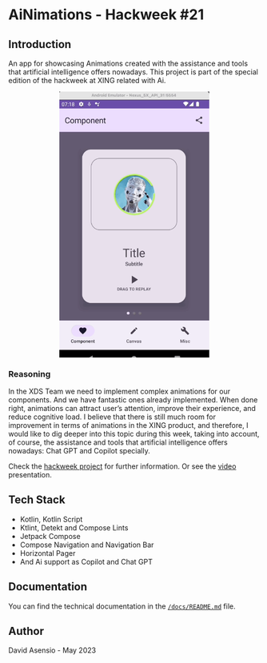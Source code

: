 # AiNimations - Hackweek #21

## Introduction

An app for showcasing Animations created with the assistance and tools that artificial intelligence offers nowadays. This project is part of the special edition of the hackweek at XING related with Ai. 

<img src="docs/ainimations_tour.gif" width="300" title="AiNimations" style="display: block; margin: 0 auto"/>

### Reasoning
In the XDS Team we need to implement complex animations for our components. And we have fantastic ones already implemented. When done right, animations can attract user’s attention, improve their experience, and reduce cognitive load. I believe that there is still much room for improvement in terms of animations in the XING product, and therefore, I would like to dig deeper into this topic during this week, taking into account, of course, the assistance and tools that artificial intelligence offers nowadays: Chat GPT and Copilot specially.

Check the [hackweek project](https://innovation.xing.io/ui/project/3069) for further information. Or see the [video](https://xingag.sharepoint.com/:v:/r/sites/NWAll/Freigegebene%20Dokumente/HackWeek/HW%2321%20Friday%20Video%20Presentation/3069_AiNimations.mp4?csf=1&web=1&e=Zd06zg) presentation.

## Tech Stack
- Kotlin, Kotlin Script 
- Ktlint, Detekt and Compose Lints
- Jetpack Compose
- Compose Navigation and Navigation Bar
- Horizontal Pager
- And Ai support as Copilot and Chat GPT


## Documentation
You can find the technical documentation in the [`/docs/README.md`](docs/README.md) file.

## Author
David Asensio - May 2023
